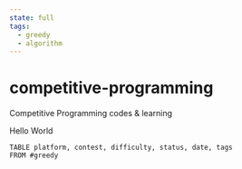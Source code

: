 ```yaml
---
state: full
tags:
  - greedy
  - algorithm
---
```

# competitive-programming
Competitive Programming codes &amp; learning


Hello World

```dataview
TABLE platform, contest, difficulty, status, date, tags
FROM #greedy 
```

